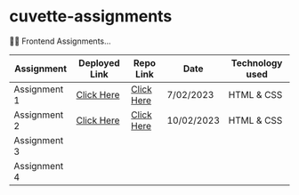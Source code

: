 
#  cuvette-assignments

👩‍💻 Frontend Assignments...

| Assignment             |  Deployed Link      | Repo Link   |Date                 |  Technology used                                      |
| ----------------- | ------------------ | ------------------ |------------------------------------------------------------------ |------------------ |
| Assignment 1 | [Click Here](https://cuvette-assignments.vercel.app/) | [Click Here](https://github.com/AnkitaMalik22/cuvette-assignments/tree/master/assignment1) | 7/02/2023 | HTML & CSS
| Assignment 2 | [Click Here](https://cuvette-assignment-2.vercel.app/)  | [Click Here](https://github.com/AnkitaMalik22/cuvette-assignments/tree/master/assignment2) | 10/02/2023 | HTML & CSS
| Assignment 3 | ![]() |
| Assignment 4 | ![]()  |

